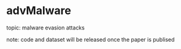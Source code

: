 # advMalware

topic: malware evasion attacks

note: code and dataset will be released once the paper is publised

